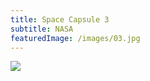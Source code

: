 ```yaml
---
title: Space Capsule 3
subtitle: NASA
featuredImage: /images/03.jpg
---
```


<div class="row">
  <div class="col-12">
    <img src="/images/01.jpg">
  </div>
</div>

